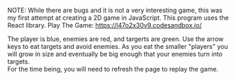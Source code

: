 NOTE: While there are bugs and it is not a very interesting game, this was my first attempt at creating a 2D game in JavaScript.
This program uses the React library. 
Play The Game: https://l47o2x30v9.codesandbox.io/


The player is blue, enemies are red, and targerts are green.  Use the arrow keys to eat targets and avoid enemies.
As you eat the smaller "players" you will grow in size and eventually be big enough that your enemies turn into targets.  
For the time being, you will need to refresh the page to replay the game.
